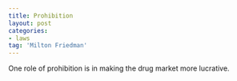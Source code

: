 ```yaml
---
title: Prohibition
layout: post
categories:
- laws
tag: 'Milton Friedman'
---
```


One role of prohibition is in making the drug market more lucrative.